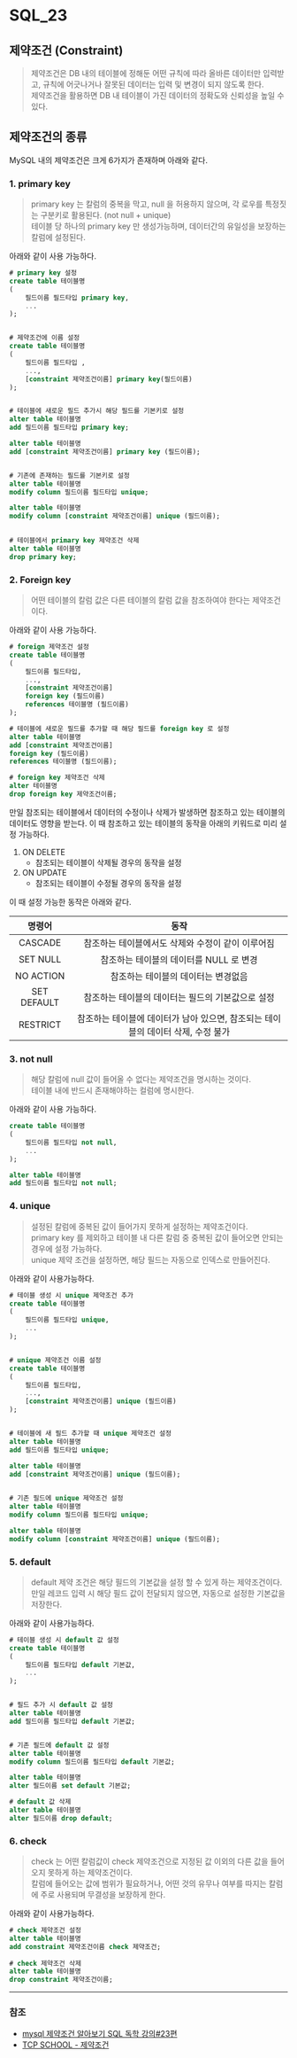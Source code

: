 # SQL_23

## 제약조건 (Constraint)
> 제약조건은 DB 내의 테이블에 정해둔 어떤 규칙에 따라 올바른 데이터만 입력받고, 규칙에 어긋나거나 잘못된 데이터는 입력 및 변경이 되지 않도록 한다.
> <br> 제약조건을 활용하면 DB 내 테이블이 가진 데이터의 정확도와 신뢰성을 높일 수 있다.

## 제약조건의 종류

MySQL 내의 제약조건은 크게 6가지가 존재하며 아래와 같다.

### 1. primary key
> primary key 는 칼럼의 중복을 막고, null 을 허용하지 않으며, 각 로우를 특정짓는 구분키로 활용된다. (not null + unique)
><br> 테이블 당 하나의 primary key 만 생성가능하며, 데이터간의 유일성을 보장하는 칼럼에 설정된다.

아래와 같이 사용 가능하다.

```sql
# primary key 설정
create table 테이블명
(
    필드이름 필드타입 primary key,
    ...
);


# 제약조건에 이름 설정
create table 테이블명
(
    필드이름 필드타입 ,
    ...,
    [constraint 제약조건이름] primary key(필드이름)
);


# 테이블에 새로운 필드 추가시 해당 필드를 기본키로 설정
alter table 테이블명
add 필드이름 필드타입 primary key;

alter table 테이블명
add [constraint 제약조건이름] primary key (필드이름);


# 기존에 존재하는 필드를 기본키로 설정
alter table 테이블명
modify column 필드이름 필드타입 unique;

alter table 테이블명
modify column [constraint 제약조건이름] unique (필드이름);

    
# 테이블에서 primary key 제약조건 삭제
alter table 테이블명
drop primary key;
```

### 2. Foreign key
> 어떤 테이블의 칼럼 값은 다른 테이블의 칼럼 값을 참조하여야 한다는 제약조건이다.

아래와 같이 사용 가능하다.

```sql
# foreign 제약조건 설정
create table 테이블명
(
    필드이름 필드타입,
    ...,
    [constraint 제약조건이름]
    foreign key (필드이름)
    references 테이블명 (필드이름)
);

# 테이블에 새로운 필드를 추가할 때 해당 필드를 foreign key 로 설정
alter table 테이블명
add [constraint 제약조건이름]
foreign key (필드이름)
references 테이블명 (필드이름);

# foreign key 제약조건 삭제
alter 테이블명
drop foreign key 제약조건이름;
```

만일 참조되는 테이블에서 데이터의 수정이나 삭제가 발생하면 참조하고 있는 테이블의 데이터도 영향을 받는다. 이 때 참조하고 있는 테이블의 동작을 아래의 키워드로 미리 설정 가능하다.

1. ON DELETE 
   * 참조되는 테이블이 삭제될 경우의 동작을 설정
2. ON UPDATE
   * 참조되는 테이블이 수정될 경우의 동작을 설정

이 때 설정 가능한 동작은 아래와 같다.

|       명령어        |                          동작                          |
|:----------------:|:----------------------------------------------------:|
|     CASCADE      |             참조하는 테이블에서도 삭제와 수정이 같이 이루어짐              |
|     SET NULL     |               참조하는 테이블의 데이터를 NULL 로 변경               |
|    NO ACTION     |                 참조하는 테이블의 데이터는 변경없음                  |
|   SET DEFAULT    |             참조하는 테이블의 데이터는 필드의 기본값으로 설정              |
|     RESTRICT     |    참조하는 테이블에 데이터가 남아 있으면, 참조되는 테이블의 데이터 삭제, 수정 불가    |

### 3. not null
> 해당 칼럼에 null 값이 들어올 수 없다는 제약조건을 명시하는 것이다.
> <br> 테이블 내에 반드시 존재해야하는 컬럼에 명시한다.

아래와 같이 사용 가능하다.

```sql
create table 테이블명
(
    필드이름 필드타입 not null,
    ...
);

alter table 테이블명
add 필드이름 필드타입 not null;
```

### 4. unique
> 설정된 칼럼에 중복된 값이 들어가지 못하게 설정하는 제약조건이다.
> <br> primary key 를 제외하고 테이블 내 다른 칼럼 중 중복된 값이 들어오면 안되는 경우에 설정 가능하다.
> <br> unique 제약 조건을 설정하면, 해당 필드는 자동으로 인덱스로 만들어진다.

아래와 같이 사용가능하다.

```sql
# 테이블 생성 시 unique 제약조건 추가
create table 테이블명
(
    필드이름 필드타입 unique,
    ...
);


# unique 제약조건 이름 설정
create table 테이블명
(
    필드이름 필드타입,
    ...,
    [constraint 제약조건이름] unique (필드이름)
);


# 테이블에 새 필드 추가할 때 unique 제약조건 설정
alter table 테이블명
add 필드이름 필드타입 unique;

alter table 테이블명
add [constraint 제약조건이름] unique (필드이름);

    
# 기존 필드에 unique 제약조건 설정
alter table 테이블명
modify column 필드이름 필드타입 unique;

alter table 테이블명
modify column [constraint 제약조건이름] unique (필드이름);
```

### 5. default
> default 제약 조건은 해당 필드의 기본값을 설정 할 수 있게 하는 제약조건이다.
> <br> 만일 레코드 입력 시 해당 필드 값이 전달되지 않으면, 자동으로 설정한 기본값을 저장한다.

아래와 같이 사용가능하다.

```sql
# 테이블 생성 시 default 값 설정
create table 테이블명
(
    필드이름 필드타입 default 기본값,
    ...
);


# 필드 추가 시 default 값 설정
alter table 테이블명
add 필드이름 필드타입 default 기본값;


# 기존 필드에 default 값 설정
alter table 테이블명
modify column 필드이름 필드타입 default 기본값;

alter table 테이블명
alter 필드이름 set default 기본값;

# default 값 삭제
alter table 테이블명
alter 필드이름 drop default;
```

### 6. check
> check 는 어떤 칼럼값이 check 제약조건으로 지정된 값 이외의 다른 값을 들어오지 못하게 하는 제약조건이다.
> <br> 칼럼에 들어오는 값에 범위가 필요하거나, 어떤 것의 유무나 여부를 따지는 칼럼에 주로 사용되며 무결성을 보장하게 한다.

아래와 같이 사용가능하다.

```sql
# check 제약조건 설정
alter table 테이블명
add constraint 제약조건이름 check 제약조건;
   
# check 제약조건 삭제
alter table 테이블명
drop constraint 제약조건이름;
```

---
### 참조
* [mysql 제약조건 알아보기 SQL 독학 강의#23편](https://stricky.tistory.com/308)
* [TCP SCHOOL - 제약조건](http://tcpschool.com/mysql/mysql_constraint_notNull)